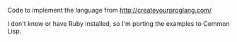 Code to implement the language from http://createyourproglang.com/

I don't know or have Ruby installed, so I'm porting the examples to Common Lisp.
